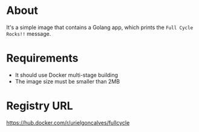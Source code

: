 # About
It's a simple image that contains a Golang app, which prints the `Full Cycle Rocks!!` message.

# Requirements
- It should use Docker multi-stage building
- The image size must be smaller than 2MB 

# Registry URL
https://hub.docker.com/r/urielgoncalves/fullcycle